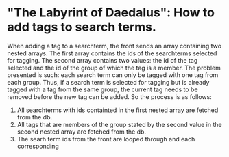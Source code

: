 # "The Labyrint of Daedalus": How to add tags to search terms.
When adding a tag to a searchterm, the front sends an array containing two nested arrays. The first array contains the ids of the searchterms selected for tagging. The second array contains two values: the id of the tag selected and the id of the group of which the tag is a member.
The problem presented is such: each search term can only be tagged with one tag from each group. Thus, if a search term is selected for tagging but is already tagged with a tag from the same group, the current tag needs to be removed before the new tag can be added. So the process is as follows:
1. All searchterms with ids containted in the first nested array are fetched from the db.
2. All tags that are members of the group stated by the second value in the second nested array are fetched from the db.
3. The searh term ids from the front are looped through and each corresponding 